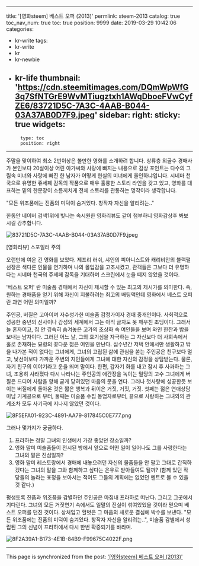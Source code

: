 
---
title: '[영화steem] 베스트 오퍼 (2013)'
permlink: steem-2013
catalog: true
toc_nav_num: true
toc: true
position: 9999
date: 2019-03-29 10:42:06
categories:
- kr-write
tags:
- kr-write
- kr
- kr-newbie
- kr-life
thumbnail: 'https://cdn.steemitimages.com/DQmWpWfG3q7SfNTGrE9WvMTiugztxh1AWqDboeFVwCyfZE6/83721D5C-7A3C-4AAB-B044-03A37AB0D7F9.jpeg'
sidebar:
    right:
        sticky: true
widgets:
    -
        type: toc
        position: right
---


주말을 맞이하여 최소 2번이상은 볼만한 영화를 소개하려 합니다. 상류층 외골수 경매사가 본인보다 20살이상 어린 아가씨와 사랑에 빠지는 내용으로 감상 포인트는 다수의 그림속 미녀와 사랑에 빠진 한 남자가 어떻게 현실의 미녀에게 올인하냐입니다. 시네마 천국으로 유명한 쥬세페 감독의 작품으로 매우 훌륭한 스토리 라인을 갖고 있고, 영화를 대표하는 밑의 한문장이 소름끼치게 전체 스토리를 관통하는 명작이라 생각합니다.

"모든 위조품에는 진품의 미덕이 숨겨있다. 창작자 자신을 알리려는.."

한동안 네이버 검색1위에 빛나는 속시원한 영화리뷰도 같이 첨부하니 영화감상후 봐보시길 강추합니다.

![83721D5C-7A3C-4AAB-B044-03A37AB0D7F9.jpeg](https://cdn.steemitimages.com/DQmWpWfG3q7SfNTGrE9WvMTiugztxh1AWqDboeFVwCyfZE6/83721D5C-7A3C-4AAB-B044-03A37AB0D7F9.jpeg)


[영화리뷰] 스포일러 주의

오랜만에 여운 긴 영화를 보았다. 제프리 러쉬, 샤인의 피아니스트와 캐리비안의 블랙펄 선장은 색다른 인물을 연기하며 나의 몰입감을 고조시켰고, 관객들은 그보다 더 유명하다는 시네마 천국의 쥬세페 감독을 기대하며 스크린에서 눈을 떼지 않았을 것이다.

'베스트 오퍼' 란 미술품 경매에서 자신이 제시할 수 있는 최고의 제시가를 의미한다. 즉, 원하는 경매품을 얻기 위해 자신이 지불하려는 최고의 배팅액인데 영화에서 베스트 오퍼란 과연 어떤 의미일까?

주인공, 버질은 고아이며 자수성가한 미술품 감정가이자 경매 중개인이다. 사회적으로 성공한 중년의 신사이나 감성의 세계에서 그는 아직 글자도 못 깨우친 초딩이다. 그래서 늘 혼자이고, 집 안 깊숙히 숨겨놓은 고가의 초상화 속 여인들을 보며 와인 한잔과 밤을 보내는 남자이다. 그러던 어느 날, 그의 호기심을 자극하는 그 자신보다 더 사회속에서 홀로 존재하는 묘령의 꽃다운 젊은 여인을 만난다. 십수년간 저택 안에서만 생활하고 밖을 나가본 적이 없다는 그녀에게, 그녀의 고립된 삶에 관심을 쏟는 주인공은 친구보다 멀고, 낯선이보다 가까운 주변의 지인들에게 그녀에 대한 자신의 감정을 상담받는다. 물론, 자기 친구의 이야기라고 운을 띄며 말이다. 
한편, 갑자기 화를 내고 잠시 후 사과하는 그녀, 조용히 사라졌다 다시 나타나는 주인공의 애간장을 녹이는 밀당의 고수 그녀에게 버질은 드디어 사람을 향해 굳게 닫혀있던 마음의 문을 연다. 그러나 첫사랑에 성공한듯 보이는 버질에게 돌아온 것은 짧은 행복과 뒤이은 거짓, 거짓, 거짓. 첫째는 젊은 연애상담 미남 기계공으로 부터, 둘째는 미술품 수집 동업자로부터, 끝으로 사랑하는 그녀와의 관계조차 모두 사기극에 지나지 않았던 것이다.  

![8F5EFA01-923C-4891-AA79-817845C0E777.png](https://cdn.steemitimages.com/DQmbVgMpo9K2pfF3zkEBK3d8HV2mboVzhbEkBgaLuyPewtz/8F5EFA01-923C-4891-AA79-817845C0E777.png)

그러나 몇가지가 궁금하다.
1) 프라하는 정말 그녀의 인생에서 가장 좋았던 장소일까?
2) 영화 말미 미술품들이 전시된 방에서 앞으로 어떤 일이 일어나도 그를 사랑한다는 그녀의 말은 진심일까?
3) 영화 말미 레스토랑에서 경매에 내놓으려던 자신의 물품들을 안 팔고 그대로 간직하겠다는 그녀의 말을 그와 함께하고 싶다는 은유로 받아들여도 될까? (함께 있던 작당들의 놀라는 표정을 보아서는 적어도 그들의 계획에는 없었던 멘트로 볼 수 있을 것 같다.)

평생토록 진품과 위조품을 감별하던 주인공은 마침내 프라하로 떠난다. 그리고 그곳에서 기다린다. 그녀의 모든 거짓연기 속에서도 일말의 진실이 섞여있었을 것이라 믿으며 베스트 오퍼를 던진 것이다. 상처입고 헐벗은 그 마음의 새로운 결심에 박수를 보낸다. 
"모든 위조품에는 진품의 미덕이 숨겨있다. 창작자 자신을 알리려는..", 미술품 감별에서 성립된 그의 신념이 프라하에서 다시 한번 확증되기를 바라며.

![8F2A39A1-B173-4E1B-84B9-F99675C4022F.png](https://cdn.steemitimages.com/DQme21r8PRWoZ7P1zv81D6ECHMXvmmn6TVzmHSopaRc53UV/8F2A39A1-B173-4E1B-84B9-F99675C4022F.png)

- - -

This page is synchronized from the post: ['[영화steem] 베스트 오퍼 (2013)'](https://steemit.com/@coreabeforekorea/steem-2013)
